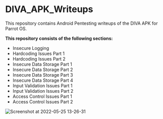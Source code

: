 # DIVA_APK_Writeups
This repository contains Android Pentesting writeups of the DIVA APK for Parrot OS. 

**This repository consists of the following sections:**
- Insecure Logging
- Hardcoding Issues Part 1 
- Hardcoding Issues Part 2
- Insecure Data Storage Part 1
- Insecure Data Storage Part 2
- Insecure Data Storage Part 3
- Insecure Data Storage Part 4
- Input Validation Issues Part 1
- Input Validation Issues Part 2
- Access Control Issues Part 1
- Access Control Issues Part 2

![Screenshot at 2022-05-25 13-26-31](https://user-images.githubusercontent.com/87696858/170332107-dd8d02a0-aaa3-4661-a18b-e787b1c1b1e2.png)

